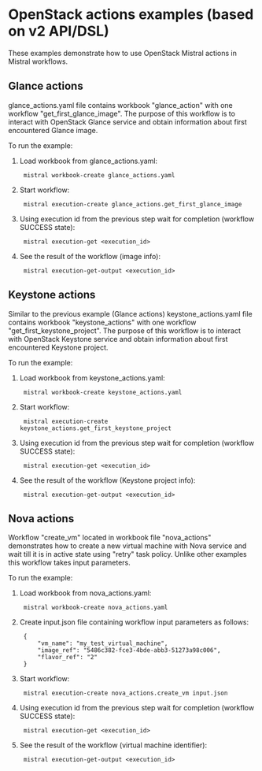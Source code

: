 OpenStack actions examples (based on v2 API/DSL)
================================================

These examples demonstrate how to use OpenStack Mistral actions in Mistral
workflows.

Glance actions
--------------

glance_actions.yaml file contains workbook "glance_action" with one workflow
"get_first_glance_image". The purpose of this workflow is to interact with
OpenStack Glance service and obtain information about first encountered
Glance image.

To run the example:

1. Load workbook from glance_actions.yaml:

        mistral workbook-create glance_actions.yaml

1. Start workflow:

        mistral execution-create glance_actions.get_first_glance_image

1. Using execution id from the previous step wait for completion (workflow SUCCESS state):

        mistral execution-get <execution_id>

1. See the result of the workflow (image info):

        mistral execution-get-output <execution_id>

Keystone actions
----------------

Similar to the previous example (Glance actions) keystone_actions.yaml file
contains workbook "keystone_actions" with one workflow "get_first_keystone_project".
The purpose of this workflow is to interact with OpenStack Keystone service and
obtain information about first encountered Keystone project.

To run the example:

1. Load workbook from keystone_actions.yaml:

        mistral workbook-create keystone_actions.yaml

1. Start workflow:

        mistral execution-create keystone_actions.get_first_keystone_project

1. Using execution id from the previous step wait for completion (workflow SUCCESS state):

        mistral execution-get <execution_id>

1. See the result of the workflow (Keystone project info):

        mistral execution-get-output <execution_id>


Nova actions
------------

Workflow "create_vm" located in workbook file "nova_actions" demonstrates
how to create a new virtual machine with Nova service and wait till it is
in active state using "retry" task policy. Unlike other examples this workflow
takes input parameters.


To run the example:

1. Load workbook from nova_actions.yaml:

        mistral workbook-create nova_actions.yaml

1. Create input.json file containing workflow input parameters as follows:

        {
            "vm_name": "my_test_virtual_machine",
            "image_ref": "5486c382-fce3-4bde-abb3-51273a98c006",
            "flavor_ref": "2"
        }

1. Start workflow:

        mistral execution-create nova_actions.create_vm input.json

1. Using execution id from the previous step wait for completion (workflow SUCCESS state):

        mistral execution-get <execution_id>

1. See the result of the workflow (virtual machine identifier):

        mistral execution-get-output <execution_id>
